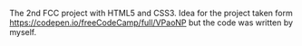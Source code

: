 The 2nd FCC project with HTML5 and CSS3. Idea for the project taken form https://codepen.io/freeCodeCamp/full/VPaoNP but the code was written by myself.
